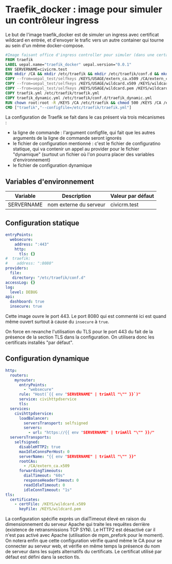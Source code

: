 # Traefik\_docker : image pour simuler un contrôleur ingress

Le but de l'image traefik\_docker est de simuler un ingress avec certificat wildcard en entrée, et d'envoyer le trafic vers un autre container qui tourne au sein d'un même docker-compose.

```Dockerfile
#Image faisant office d'ingress controller pour simuler (dans une certaine mesure) sous Docker ce qu'on met dans K8S via helm
FROM traefik
LABEL uepal.name="traefik_docker" uepal.version="0.0.1"
ENV SERVERNAME=civicrm.test
RUN mkdir /CA && mkdir /etc/traefik && mkdir /etc/traefik/conf.d && mkdir /KEYS
COPY --from=uepal_test/selfkeys /KEYS/USAGE/extern_ca.x509 /CA/extern_ca.x509
COPY --from=uepal_test/selfkeys /KEYS/USAGE/wildcard.x509 /KEYS/wildcard.x509
COPY --from=uepal_test/selfkeys /KEYS/USAGE/wildcard.pem /KEYS/wildcard.pem
COPY traefik.yml /etc/traefik/traefik.yml
COPY traefik_dynamic.yml /etc/traefik/conf.d/traefik_dynamic.yml
RUN chown root:root -R /KEYS /CA /etc/traefik && chmod 500 /KEYS /CA /etc/traefik /etc/traefik/conf.d && chmod 400 /CA/* /etc/traefik/traefik.yml /etc/traefik/conf.d/* /KEYS/*
CMD ["traefik","--configfile=/etc/traefik/traefik.yml"]
```

La configuration de Traefik se fait dans le cas présent via trois mécanismes : 
* la ligne de commande : l'argument configfile, qui fait que les autres arguments de la ligne de commande seront ignorés
* le fichier de configuration mentionné : c'est le fichier de configuratino statique, qui va contenir un appel au provider pour le fichier "dynamique" (surtout un fichier où l'on pourra placer des variables d'environnement)
* le fichier de configuration dynamique

## Variables d'environnement

|Variable|Description|Valeur par défaut|
|---|---|---|
|SERVERNAME|nom externe du serveur|civicrm.test|

## Configuration statique

```yaml
entryPoints:
  websecure:
    address: ":443"
    http:
      tls: {}
#  traefik:
#    address: ":8080"
providers:
  file:
   directory: "/etc/traefik/conf.d"
accessLog: {}
log:
  level: DEBUG
api:
  dashboard: true
  insecure: true
```
Cette image ouvre le port 443. Le port 8080 qui est commenté ici est quand même ouvert surtout à cause du `insecure` à `true`.

On force en revanche l'utilisation du TLS pour le port 443 du fait de la présence de la section TLS dans la configuration. On utilisera donc les certificats installés "par défaut".

## Configuration dynamique

```yaml
http:
  routers:
    myrouter:
      entryPoints:
        - "websecure"
      rule: "Host(`{{ env "SERVERNAME" | trimAll "\"" }}`)"
      service: civihttpdservice
      tls:
  services:
    civihttpdservice:
      loadBalancer:
        serversTransport: selfsigned
        servers:
          - url: "https://{{ env "SERVERNAME" | trimAll "\"" }}/"
  serversTransports:
    selfsigned:
      disableHTTP2: true
      maxIdleConnsPerHost: 0
      serverName: "{{ env "SERVERNAME" | trimAll "\"" }}"
      rootCAs:
        - /CA/extern_ca.x509
      forwardingTimeouts:
        dialTimeout: "60s"
        responseHeaderTimeout: 0
        readIdleTimeout: 0
        idleConnTimeout: "1s"
tls:
  certificates:
    - certFile: /KEYS/wildcard.x509
      keyFile: /KEYS/wildcard.pem

```
La configuration spécifie exprès un dialTimeout élevé en raison du dimensionnement du serveur Apache qui traite les requêtes derrière (existence de retransmissions TCP SYN). Le HTTP2 est désactivé car il n'est pas activé avec Apache (utilisation de mpm_prefork pour le moment). On notera enfin que cette configuration vérifie quand même le CA pour se connecter au serveur web, et vérifie en même temps la présence du nom de serveur dans les sujets alternatifs du certificats.
Le certificat utilisé par défaut est défini dans la section tls.